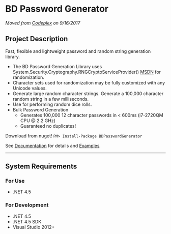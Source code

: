 # BD Password Generator
_Moved from [Codeplex](https://bdpasswordgenerator.codeplex.com/) on 9/16/2017_

## Project Description
Fast, flexible and lightweight password and random string generation library.

* The BD Password Generation Library uses System.Security.Cryptography.RNGCryptoServiceProvider() [MSDN](http://msdn.microsoft.com/en-us/library/system.security.cryptography.rngcryptoserviceprovider.aspx) for randomization.  
* Character sets used for randomization may be fully customized with any Unicode values.  
* Generate large random character strings.  Generate a 100,000 character random string in a few milliseconds.  
* Use for performing random dice rolls.
* Bulk Password Generation
	* Generates 100,000 12 character passwords in < 600ms (i7-2720QM CPU @ 2.2 GHz)
	* Guaranteed no duplicates!

Download from nuget!
`PM> Install-Package BDPasswordGenerator`

See [Documentation](https://github.com/brettski/bdpasswordgenerator/wiki) for details and [Examples](https://github.com/brettski/bdpasswordgenerator/wiki/Examples)

-----

## System Requirements
### For Use
* .NET 4.5
### For Development
* .NET 4.5
* .NET 4.5 SDK
* Visual Studio 2012+
